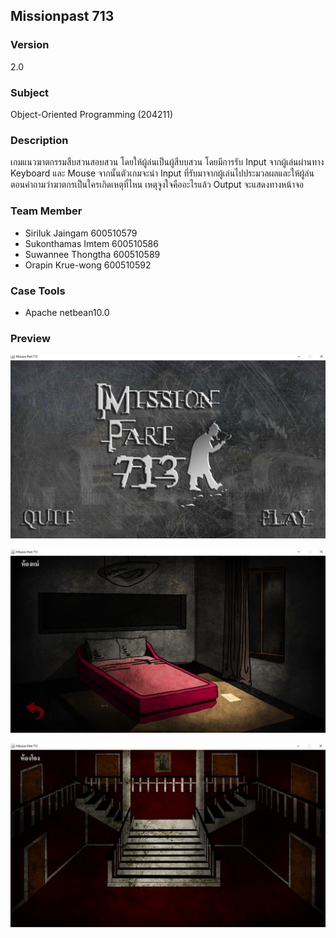 ##  Missionpast 713
### Version 
2.0 

### Subject
Object-Oriented Programming (204211)

### Description
เกมแนวฆาตกรรมสืบสวนสอบสวน โดยให้ผู้ล่นเป็นผู้สืบบสวน โดยมีการรับ Input จากผู้เล่นผ่านทาง Keyboard และ Mouse จากนั้นตัวเกมจะนำ Input ที่รับมาจากผู้เล่นไปประมวลผลและให้ผู้ล่นตอนคำถามว่าฆาตกรเป็นใครเกิดเหตุที่ไหน เหตุจูงใจคืออะไรแล้ว Output จะแสดงทางหน้าจอ

### Team Member
- Siriluk Jaingam 600510579
- Sukonthamas Imtem 600510586
- Suwannee Thongtha 600510589
- Orapin Krue-wong  600510592

### Case Tools
- Apache netbean10.0

### Preview
![alt text](https://github.com/Desaresta/MissionPart713/blob/main/DOC/mission_part_713_01.jpg?raw=true)

![alt text](https://github.com/Desaresta/MissionPart713/blob/main/DOC/mission_part_713_02.jpg?raw=true)

![alt text](https://github.com/Desaresta/MissionPart713/blob/main/DOC/mission_part_713_03.jpg?raw=true)
